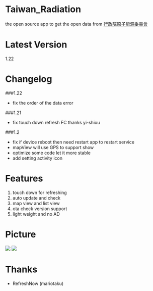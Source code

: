 Taiwan_Radiation
================
the open source app to get the open data from <a href="http://www.aec.gov.tw/%E8%B3%87%E8%A8%8A%E5%85%AC%E9%96%8B/%E9%96%8B%E6%94%BE%E8%B3%87%E6%96%99-Open-Data/02.%E5%85%A8%E5%9C%8B%E7%92%B0%E5%A2%83%E8%BC%BB%E5%B0%84%E5%81%B5%E6%B8%AC--219_2015_2017.html">行政院原子能源委員會</a>

Latest Version
================
1.22

Changelog
================
###1.22
* fix the order of the data error

###1.21
* fix touch down refresh FC thanks yi-shiou

###1.2
* fix if device reboot then need restart app to restart service 
* mapView will use GPS to support show
* optimize some code let it more stable
* add setting activity icon

Features
================
1. touch down for refreshing
2. auto update and check 
3. map view and list view
4. ota check version support
5. light weight and no AD

Picture
================
<img src="http://truth.bahamut.com.tw/s01/201406/9946643f3c60a0d3677b15bd7be4dc3e.PNG"> <img src="http://truth.bahamut.com.tw/s01/201408/f890de72df1a3ac7468bb9274a8ab02a.PNG">

Thanks
================
* RefreshNow (mariotaku)
